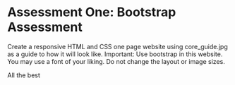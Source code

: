 # Assessment One: Bootstrap Assessment
Create a responsive HTML and CSS one page website using core_guide.jpg as a guide to how it will look like.
Important:
Use bootstrap in this website.
You may use a font of your liking.
Do not change the layout or image sizes.


All the best
